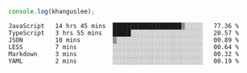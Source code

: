 ```js
console.log(khanguslee);
```

<!--START_SECTION:waka-->

```text
JavaScript   14 hrs 45 mins  ███████████████████▒░░░░░   77.36 %
TypeScript   3 hrs 55 mins   █████░░░░░░░░░░░░░░░░░░░░   20.57 %
JSON         10 mins         ▒░░░░░░░░░░░░░░░░░░░░░░░░   00.89 %
LESS         7 mins          ░░░░░░░░░░░░░░░░░░░░░░░░░   00.64 %
Markdown     3 mins          ░░░░░░░░░░░░░░░░░░░░░░░░░   00.32 %
YAML         2 mins          ░░░░░░░░░░░░░░░░░░░░░░░░░   00.19 %
```

<!--END_SECTION:waka-->

<!--
**khanguslee/khanguslee** is a ✨ _special_ ✨ repository because its `README.md` (this file) appears on your GitHub profile.

Here are some ideas to get you started:

- 🔭 I’m currently working on ...
- 🌱 I’m currently learning ...
- 👯 I’m looking to collaborate on ...
- 🤔 I’m looking for help with ...
- 💬 Ask me about ...
- 📫 How to reach me: ...
- 😄 Pronouns: ...
- ⚡ Fun fact: ...
-->
